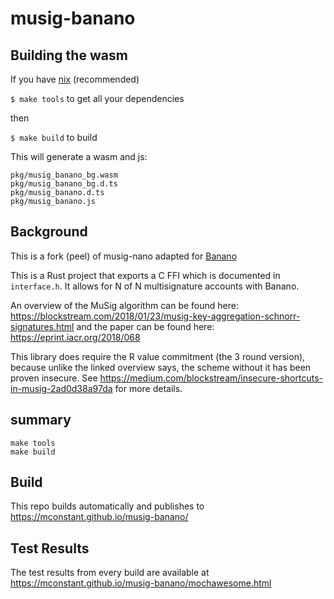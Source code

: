 # musig-banano

## Building the wasm

If you have [nix](https://nixos.org/download.html) (recommended)

`$ make tools` to get all your dependencies

then

`$ make build` to build

This will generate a wasm and js:
```
pkg/musig_banano_bg.wasm
pkg/musig_banano_bg.d.ts
pkg/musig_banano.d.ts
pkg/musig_banano.js
```

## Background

This is a fork (peel) of musig-nano adapted for [Banano](https://banano.cc)

This is a Rust project that exports a C FFI which is documented in `interface.h`. It allows for N of N multisignature accounts with Banano.

An overview of the MuSig algorithm can be found here: https://blockstream.com/2018/01/23/musig-key-aggregation-schnorr-signatures.html and the paper can be found here: https://eprint.iacr.org/2018/068

This library does require the R value commitment (the 3 round version), because unlike the linked overview says, the scheme without it has been proven insecure. See https://medium.com/blockstream/insecure-shortcuts-in-musig-2ad0d38a97da for more details.

## summary

```
make tools
make build
```

## Build

This repo builds automatically and publishes to https://mconstant.github.io/musig-banano/

## Test Results

The test results from every build are available at https://mconstant.github.io/musig-banano/mochawesome.html
